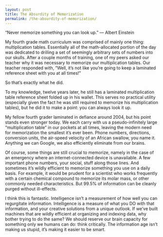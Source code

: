```yaml
---
layout: post
title: The Absurdity of Memorization
permalink: /the-absurdity-of-memorization/
---
```


“Never memorize something you can look up.” — Albert Einstein

My fourth grade math curriculum was comprised of mainly one thing: multiplication tables. Essentially all of the math-allocated portion of the day was dedicated to drilling a set of seemingly arbitrary sets of numbers into our skulls. After a couple months of training, one of my peers asked our teacher why it was necessary to memorize our multiplication tables. Our teacher responded with, “Well, it’s not like you’re going to keep a laminated reference sheet with you at all times!”

So that’s exactly what he did.

To my knowledge, twelve years later, he still has a laminated multiplication table reference sheet folded up in his wallet. This serves no practical utility (especially given the fact he was still required to memorize his multiplication tables), but he did it to make a point: you can always look it up.

My fellow fourth grader laminated in defiance around 2004, but his point stands even stronger today. We each carry with us a pseudo-infinitely large “multiplication table” in our pockets at all times, leaving the modern need for memorization the smallest it’s ever been. Phone numbers, directions, conversion units, the air-speed velocity of an African swallow, you name it. Anything we can Google, we also efficiently eliminate from our brains.

Of course, some things are still crucial to memorize, namely in the case of an emergency where an internet-connected device is unavailable. A few important phone numbers, your social, stuff along those lines. And sometimes it’s wildly efficient to memorize something you use on a daily basis. For example, it would be prudent for a scientist who works frequently with a certain chemical compound to memorize its molar mass, or other commonly needed characteristics. But 99.5% of information can be cleanly purged without ill-effects.

I think this is fantastic. Intelligence isn’t a measurement of how well you can regurgitate information. Intelligence is a measure of what you DO with that information, and your creative solutions from a unique outlook. If we’ve built machines that are wildly efficient at organizing and indexing data, why bother trying to do the same? We should reserve our brain capacity for something only we humans can do: think critically. The information age isn’t making us stupid, it’s making it easier to be smart.